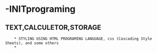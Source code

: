# -INITprograming

## TEXT,CALCULETOR,STORAGE 
        * STYLING USING HTML PROGRAMING LANGUAGE, css (Cascading Style Sheets), and some others
        *
        
  
